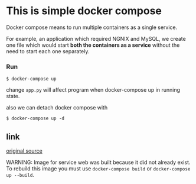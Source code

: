 
# This is simple docker compose

Docker compose means to run multiple containers as a single service.

For example, an application which required NGNIX and MySQL, we create one file which would start **both the containers as a service** without the need to start each one separately.


### Run

`$ docker-compose up`

change `app.py` will affect program when docker-compose up in running state.

also we can detach docker compose with

`$ docker-compose up -d`

## link

[original source](https://docs.docker.com/compose/gettingstarted/)


WARNING: Image for service web was built because it did not already exist. To rebuild this image you must use `docker-compose build` or `docker-compose up --build`.
